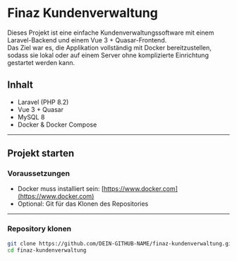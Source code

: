 # Finaz Kundenverwaltung

Dieses Projekt ist eine einfache Kundenverwaltungssoftware mit einem Laravel-Backend und einem Vue 3 + Quasar-Frontend.  
Das Ziel war es, die Applikation vollständig mit Docker bereitzustellen, sodass sie lokal oder auf einem Server ohne komplizierte Einrichtung gestartet werden kann.

## Inhalt

- Laravel (PHP 8.2)
- Vue 3 + Quasar
- MySQL 8
- Docker & Docker Compose

---

## Projekt starten

### Voraussetzungen

- Docker muss installiert sein: [https://www.docker.com](https://www.docker.com)
- Optional: Git für das Klonen des Repositories

---

### Repository klonen

```bash
git clone https://github.com/DEIN-GITHUB-NAME/finaz-kundenverwaltung.git
cd finaz-kundenverwaltung
